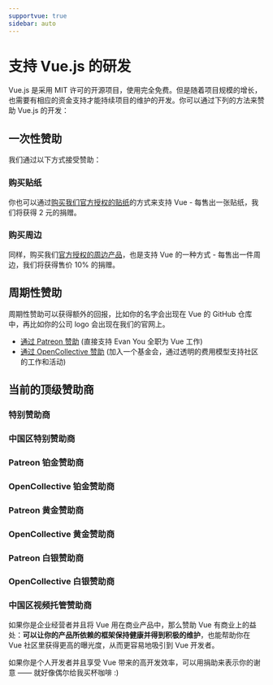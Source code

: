 ```yaml
---
supportvue: true
sidebar: auto
---
```


# 支持 Vue.js 的研发

Vue.js 是采用 MIT 许可的开源项目，使用完全免费。但是随着项目规模的增长，也需要有相应的资金支持才能持续项目的维护的开发。你可以通过下列的方法来赞助 Vue.js 的开发：

## 一次性赞助

我们通过以下方式接受赞助：

<support-Coins />

### 购买贴纸

你也可以通过[购买我们官方授权的贴纸](https://www.smallsticker.com/%E8%B4%B4%E7%BA%B8/vue.html)的方式来支持 Vue - 每售出一张贴纸，我们将获得 2 元的捐赠。

### 购买周边

同样，购买我们[官方授权的周边产品](https://osholic.com/?utm_source=vue&utm_medium=support_page)，也是支持 Vue 的一种方式 - 每售出一件周边，我们将获得售价 10% 的捐赠。

## 周期性赞助

周期性赞助可以获得额外的回报，比如你的名字会出现在 Vue 的 GitHub 仓库中，再比如你的公司 logo 会出现在我们的官网上。

- [通过 Patreon 赞助](https://www.patreon.com/evanyou) (直接支持 Evan You 全职为 Vue 工作)
- [通过 OpenCollective 赞助](https://opencollective.com/vuejs) (加入一个基金会，通过透明的费用模型支持社区的工作和活动)

## 当前的顶级赞助商

### 特别赞助商

<support-SponsorGroup group="special_sponsors" class="platinum" />

### 中国区特别赞助商

<support-SponsorGroup group="platinum_sponsors_china" class="platinum" />

### Patreon 铂金赞助商

<support-SponsorGroup group="platinum_sponsors" class="platinum" />

### OpenCollective 铂金赞助商

<support-OpenCollectiveGroup group="platinum" />

### Patreon 黄金赞助商

<support-SponsorGroup group="gold_sponsors" class="patreon-sponsors sponsor-section" />

### OpenCollective 黄金赞助商

<support-OpenCollectiveGroup group="gold" />

### Patreon 白银赞助商

<support-SponsorGroup group="silver_sponsors" class="patreon-sponsors sponsor-section" />

### OpenCollective 白银赞助商

<support-OpenCollectiveGroup group="silver" />

### 中国区视频托管赞助商

<support-SponsorGroup group="video_sponsors_china" class="patreon-sponsors sponsor-section" />

如果你是企业经营者并且将 Vue 用在商业产品中，那么赞助 Vue 有商业上的益处：**可以让你的产品所依赖的框架保持健康并得到积极的维护**，也能帮助你在 Vue 社区里获得更高的曝光度，从而更容易地吸引到 Vue 开发者。

如果你是个人开发者并且享受 Vue 带来的高开发效率，可以用捐助来表示你的谢意 —— 就好像偶尔给我买杯咖啡 :)
